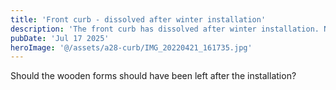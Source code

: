 ```yaml
---
title: 'Front curb - dissolved after winter installation'
description: 'The front curb has dissolved after winter installation. Need to repair or replace the curb to maintain proper drainage and street appearance.'
pubDate: 'Jul 17 2025'
heroImage: '@/assets/a28-curb/IMG_20220421_161735.jpg'
---
```


Should the wooden forms should have been left after the installation?
